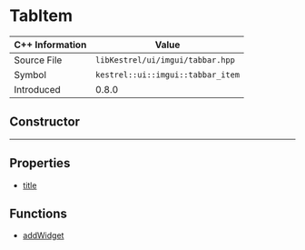 
# TabItem

| C++ Information | Value |
| --- | --- |
| Source File | `libKestrel/ui/imgui/tabbar.hpp` |
| Symbol | `kestrel::ui::imgui::tabbar_item` |
| Introduced | 0.8.0 |

## Constructor

---

## Properties

 - [title](title.md)

## Functions

 - [addWidget](addWidget.md)

